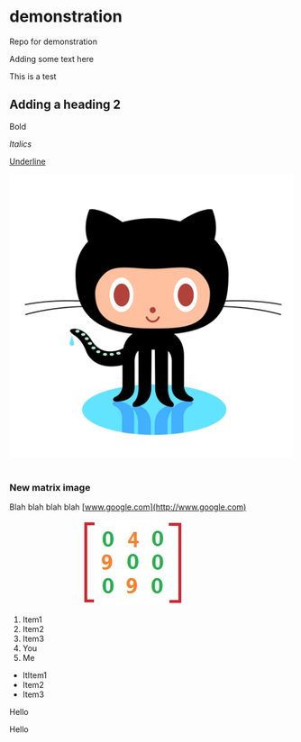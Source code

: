 
# demonstration

Repo for demonstration

Adding some text here

This is a test

## Adding a heading 2

Bold

_Italics_

<u>Underline</u>

[![Title: images/image1470954519289.Png](https://raw.githubusercontent.com/mimisasouvanh/demonstration/master/images/image1470954519289.Png)](https://raw.githubusercontent.com/mimisasouvanh/demonstration/master/images/image1470954519289.Png)        

### New matrix image

Blah blah blah blah [www.google.com](http://www.google.com)


                                 [![Title: images/image1470955317486.Jpeg](https://raw.githubusercontent.com/mimisasouvanh/demonstration/master/images/image1470955317486.Jpeg)](https://raw.githubusercontent.com/mimisasouvanh/demonstration/master/images/image1470955317486.Jpeg)

<div>

1.  Item1
2.  Item2
3.  Item3
4.  You
5.  Me


*   ItItem1
*   Item2
*   Item3




Hello

Hello
